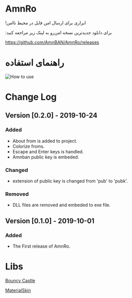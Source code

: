 # AmnRo
!ابزاری برای ارسال امن فایل در محیط ناامن

:برای دانلود جدیدترین نسخه امن‌رو به لینک زیر مراجعه کنید

https://github.com/AmnBAN/AmnRo/releases

# راهنمای استفاده

![How to use](https://user-images.githubusercontent.com/50942920/66287105-42f2ba00-e8e1-11e9-8afb-09f2a826b194.gif)

# Change Log
## Version [0.2.0] - 2019-10-24
### Added
- About from is added to project.
- Colorize froms.
- Escape and Enter keys is handled.
- Amnban public key is embeded.

### Changed
- extension of public key is changed from 'pub' to 'pubk'.

### Removed
- DLL files are removed and embeded to exe file.

## Version [0.1.0] - 2019-10-01
### Added
- The First release of AmnRo. 

# Libs

[Bouncy Castle](https://github.com/bcgit/bc-csharp)

[MaterialSkin](https://github.com/giansalex/MaterialSkin)

